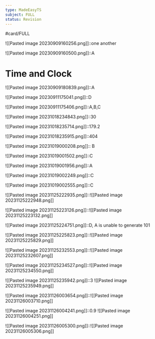 ```yaml
---
type: MadeEasyTS
subject: FULL
status: Revision
---
```

#card/FULL 

![[Pasted image 20230909160256.png]]::one another


![[Pasted image 20230909160500.png]]::A

# Time and Clock


![[Pasted image 20230909180839.png]]::A

![[Pasted image 20230911175041.png]]::D <!--SR:!2024-01-24,9,190-->

![[Pasted image 20230911175406.png]]::A,B,C

![[Pasted image 20231018234843.png]]::30

![[Pasted image 20231018235714.png]]::179.2 <!--SR:!2024-01-05,9,170-->


![[Pasted image 20231018235915.png]]::404 <!--SR:!2024-01-27,12,190-->

![[Pasted image 20231019000208.png]]:: B

![[Pasted image 20231019001502.png]]::C

![[Pasted image 20231019001956.png]]::A <!--SR:!2023-12-31,4,170-->

![[Pasted image 20231019002249.png]]::C

![[Pasted image 20231019002555.png]]::C <!--SR:!2023-12-29,2,150-->

![[Pasted image 20231125222935.png]]::![[Pasted image 20231125222948.png]]

![[Pasted image 20231125223126.png]]::![[Pasted image 20231125223132.png]]

![[Pasted image 20231125224751.png]]::D, A is unable to generate 101

![[Pasted image 20231125225823.png]]::![[Pasted image 20231125225829.png]]

![[Pasted image 20231125232553.png]]::![[Pasted image 20231125232607.png]]

![[Pasted image 20231125234527.png]]::![[Pasted image 20231125234550.png]]

![[Pasted image 20231125235942.png]]::3 ![[Pasted image 20231125235949.png]]

![[Pasted image 20231126003654.png]]::![[Pasted image 20231126003710.png]] <!--SR:!2023-12-30,2,165-->

![[Pasted image 20231126004241.png]]::0.9 ![[Pasted image 20231126004251.png]]

![[Pasted image 20231126005300.png]]::![[Pasted image 20231126005306.png]]

